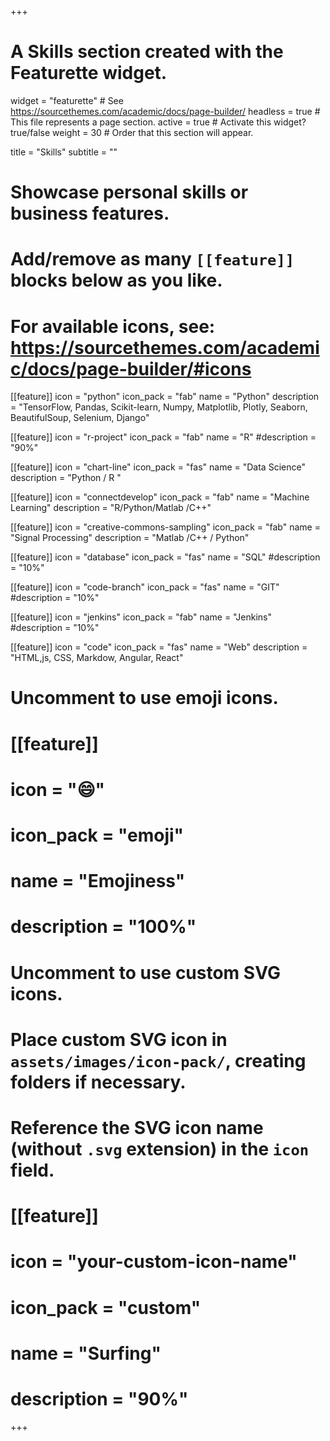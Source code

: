 +++
# A Skills section created with the Featurette widget.
widget = "featurette"  # See https://sourcethemes.com/academic/docs/page-builder/
headless = true  # This file represents a page section.
active = true  # Activate this widget? true/false
weight = 30  # Order that this section will appear.

title = "Skills"
subtitle = ""

# Showcase personal skills or business features.
# 
# Add/remove as many `[[feature]]` blocks below as you like.
# 
# For available icons, see: https://sourcethemes.com/academic/docs/page-builder/#icons

[[feature]]
  icon = "python"
  icon_pack = "fab"
  name = "Python"
  description = "TensorFlow, Pandas, Scikit-learn, Numpy, Matplotlib, Plotly, Seaborn, BeautifulSoup, Selenium, Django"  


[[feature]]
  icon = "r-project"
  icon_pack = "fab"
  name = "R"
  #description = "90%"
  
[[feature]]
  icon = "chart-line"
  icon_pack = "fas"
  name = "Data Science"
  description = "Python / R "  
  

[[feature]]
  icon = "connectdevelop"
  icon_pack = "fab"
  name = "Machine Learning"
  description = "R/Python/Matlab /C++"


[[feature]]
  icon = "creative-commons-sampling"
  icon_pack = "fab"
  name = "Signal Processing"
  description = "Matlab /C++ / Python"


[[feature]]
  icon = "database"
  icon_pack = "fas"
  name = "SQL"
  #description = "10%"

[[feature]]
  icon = "code-branch"
  icon_pack = "fas"
  name = "GIT"
  #description = "10%"


[[feature]]
  icon = "jenkins"
  icon_pack = "fab"
  name = "Jenkins"
  #description = "10%"


[[feature]]
  icon = "code"
  icon_pack = "fas"
  name = "Web"
  description = "HTML,js, CSS, Markdow, Angular, React"


# Uncomment to use emoji icons.
# [[feature]]
#  icon = ":smile:"
#  icon_pack = "emoji"
#  name = "Emojiness"
#  description = "100%"  

# Uncomment to use custom SVG icons.
# Place custom SVG icon in `assets/images/icon-pack/`, creating folders if necessary.
# Reference the SVG icon name (without `.svg` extension) in the `icon` field.
# [[feature]]
#  icon = "your-custom-icon-name"
#  icon_pack = "custom"
#  name = "Surfing"
#  description = "90%"

+++
